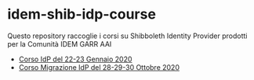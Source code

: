 # idem-shib-idp-course
Questo repository raccoglie i corsi su Shibboleth Identity Provider prodotti per la Comunità IDEM GARR AAI

* [Corso IdP del 22-23 Gennaio 2020](https://github.com/ConsortiumGARR/idem-shib-idp-course/tree/master/2020/22-23%20Gennaio)
* [Corso Migrazione IdP del 28-29-30 Ottobre 2020](https://github.com/ConsortiumGARR/idem-shib-idp-course/tree/master/2020/28-29-30%20Ottobre)
